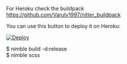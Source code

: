 For Heroku check the buildpack https://github.com/Varulv1997/nitter_buildpack

You can use this button to deploy it on Heroku:         

[![Deploy](https://www.herokucdn.com/deploy/button.svg)](https://heroku.com/deploy?template=https://github.com/Varulv1997/purplenitter)

$ nimble build -d:release             
$ nimble scss
